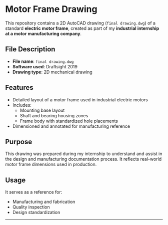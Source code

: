 # Motor Frame Drawing

This repository contains a 2D AutoCAD drawing (`final drawing.dwg`) of a standard **electric motor frame**, created as part of my **industrial internship at a motor manufacturing company**.

## File Description

- **File name**: `final drawing.dwg`
- **Software used**: Draftsight 2019
- **Drawing type**: 2D mechanical drawing

## Features

- Detailed layout of a motor frame used in industrial electric motors
- Includes:
  - Mounting base layout
  - Shaft and bearing housing zones
  - Frame body with standardized hole placements
- Dimensioned and annotated for manufacturing reference

## Purpose

This drawing was prepared during my internship to understand and assist in the design and manufacturing documentation process. It reflects real-world motor frame dimensions used in production.

## Usage

It serves as a reference for:
- Manufacturing and fabrication
- Quality inspection
- Design standardization

---

